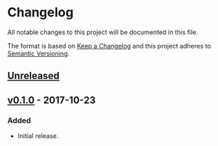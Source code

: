 # Changelog
All notable changes to this project will be documented in this file.

The format is based on [Keep a Changelog][keepachangelog] and this project
adheres to [Semantic Versioning][semver].

## [Unreleased][unreleased]

## [v0.1.0][v0.1.0] - 2017-10-23
### Added
- Initial release.


[keepachangelog]: http://keepachangelog.com/en/1.0.0/
[semver]: http://semver.org/spec/v2.0.0.html
[unreleased]: https://github.com/pawelad/zenboard/compare/v0.1.0...HEAD
[v0.1.0]: https://github.com/pawelad/zenboard/releases/tag/v0.1.0
